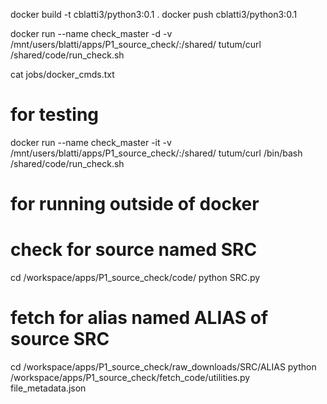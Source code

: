 docker build -t cblatti3/python3:0.1 .
docker push cblatti3/python3:0.1

docker run --name check_master -d -v /mnt/users/blatti/apps/P1_source_check/:/shared/ tutum/curl /shared/code/run_check.sh 

cat jobs/docker_cmds.txt

# for testing
docker run --name check_master -it -v /mnt/users/blatti/apps/P1_source_check/:/shared/ tutum/curl /bin/bash 
/shared/code/run_check.sh 


# for running outside of docker
# check for source named SRC
cd /workspace/apps/P1_source_check/code/
python SRC.py

# fetch for alias named ALIAS of source SRC
cd /workspace/apps/P1_source_check/raw_downloads/SRC/ALIAS
python /workspace/apps/P1_source_check/fetch_code/utilities.py file_metadata.json
